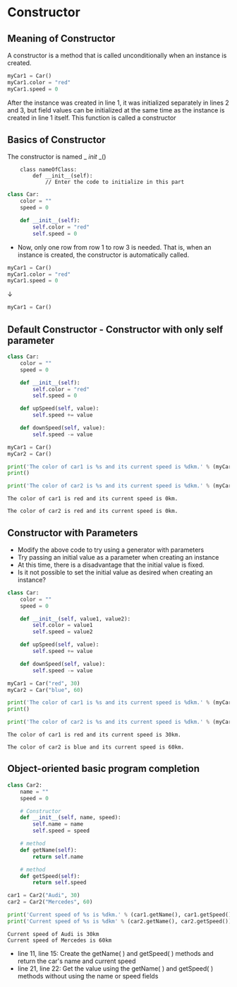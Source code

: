 # Constructor
## Meaning of Constructor
A constructor is a method that is called unconditionally when an instance is created.
```py
myCar1 = Car()
myCar1.color = "red"
myCar1.speed = 0
```
After the instance was created in line 1, it was initialized separately in lines 2 and 3, but field values can be initialized at the same time as the instance is created in line 1 itself.
This function is called a constructor

## Basics of Constructor
The constructor is named _ _init_ _()

        class nameOfClass:
            def __init__(self):
                // Enter the code to initialize in this part

```py
class Car:
    color = ""
    speed = 0

    def __init__(self):
        self.color = "red"
        self.speed = 0
```
- Now, only one row from row 1 to row 3 is needed. That is, when an instance is created, the constructor is automatically called.
```py
myCar1 = Car()
myCar1.color = "red"
myCar1.speed = 0
```
↓
```py
myCar1 = Car()
```
## Default Constructor - Constructor with only self parameter
```py
class Car:
    color = ""
    speed = 0

    def __init__(self):
        self.color = "red"
        self.speed = 0

    def upSpeed(self, value):
        self.speed += value

    def downSpeed(self, value):
        self.speed -= value

myCar1 = Car()
myCar2 = Car()

print('The color of car1 is %s and its current speed is %dkm.' % (myCar1.color, myCar1.speed))
print()

print('The color of car2 is %s and its current speed is %dkm.' % (myCar2.color, myCar2.speed))
```
```
The color of car1 is red and its current speed is 0km.

The color of car2 is red and its current speed is 0km.
```

## Constructor with Parameters
- Modify the above code to try using a generator with parameters
- Try passing an initial value as a parameter when creating an instance
- At this time, there is a disadvantage that the initial value is fixed.
- Is it not possible to set the initial value as desired when creating an instance?
```py
class Car:
    color = ""
    speed = 0

    def __init__(self, value1, value2):
        self.color = value1
        self.speed = value2

    def upSpeed(self, value):
        self.speed += value

    def downSpeed(self, value):
        self.speed -= value

myCar1 = Car("red", 30)
myCar2 = Car("blue", 60)

print('The color of car1 is %s and its current speed is %dkm.' % (myCar1.color, myCar1.speed))
print()

print('The color of car2 is %s and its current speed is %dkm.' % (myCar2.color, myCar2.speed))
```
```
The color of car1 is red and its current speed is 30km.

The color of car2 is blue and its current speed is 60km.
```
## Object-oriented basic program completion
```py
class Car2:
    name = ""
    speed = 0

    # Constructor
    def __init__(self, name, speed):
        self.name = name
        self.speed = speed

    # method
    def getName(self):
        return self.name

    # method
    def getSpeed(self):
        return self.speed

car1 = Car2("Audi", 30)
car2 = Car2("Mercedes", 60)

print('Current speed of %s is %dkm.' % (car1.getName(), car1.getSpeed()))
print('Current speed of %s is %dkm' % (car2.getName(), car2.getSpeed()))
```
```
Current speed of Audi is 30km
Current speed of Mercedes is 60km
```
- line 11, line 15: Create the getName( ) and getSpeed( ) methods and return the car's name and current speed
- line 21, line 22: Get the value using the getName( ) and getSpeed( ) methods without using the name or speed fields
